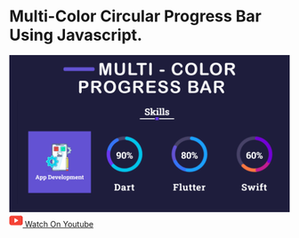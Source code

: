 # Multi-Color Circular Progress Bar Using Javascript.
![thumbnail](thumbnail.png)
[![youtube](https://github.com/emetdas/Code-Blog/blob/master/youtube.png?raw=true) Watch On Youtube](https://youtu.be/fwtNaMFWJWQ)